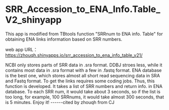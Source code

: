 # SRR_Accession_to_ENA_Info.Table_V2_shinyapp
This app is modified from TBtools function "SRRnum to ENA info. Table" for obtaining ENA links information based on SRR numbers.

web app URL：https://zhouqh.shinyapps.io/srr_accession_to_ena_info_table_v21/

NCBI only stores parts of SRR data in .sra format. DDBJ stroes less, while it contains most
data in .sra format with a few in .fastq format.
ENA database is the best one, which stores almost all short read sequencing data 
in SRA and Fastq format. To get the links requires some coding jobs. 
Thus, this function is developed. It takes a list of SRR numbers and return info. in ENA database.
To each SRR num, it would take about 3 seconds, so if the list is too long, for example, 
100 SRRnums, it would take almost 300 seconds, that is 5 minutes.
Enjoy it!               ------cited by zhouqh from CJ
